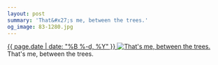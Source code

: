 ```yaml
---
layout: post
summary: 'That&#x27;s me, between the trees.'
og_image: 83-1280.jpg
---
```


<p>
 <time>
  <a href="/83">
   {{ page.date | date: "%B %-d, %Y" }}
  </a>
 </time>
 <a href="/83">
  <img alt="That's me, between the trees." data-taken="10/10/2013" sizes="(min-width: 700px) 50vw, calc(100vw - 2rem)" src="{{ site.assets_url }}/83-640.jpg" srcset="{{ site.assets_url }}/83-1280.jpg 1280w, {{ site.assets_url }}/83-960.jpg 960w, {{ site.assets_url }}/83-640.jpg 640w, {{ site.assets_url }}/83-320.jpg 320w"/>
 </a>
 <span>
  That's me, between the trees.
 </span>
</p>
